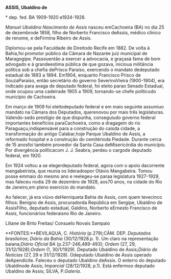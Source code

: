 **ASSIS, Ubaldino de**

\* dep. fed. BA 1909-1920 e1924-1928.

*Manuel Ubaldino Nascimento de Assis* nasceu emCachoeira (BA) no dia 25
de dezembrode 1858, filho de Norberto Francisco deAssis, médico clínico
de renome, e deFirmina Ribeiro de Assis.

Diplomou-se pela Faculdade de Direitodo Recife em 1882. De volta à
Bahia,foi promotor público da Câmara de Nazarée juiz municipal de
Maragogipe. Passouentão a exercer a advocacia, e graçasà fama de bom
advogado e à grandeestima pública de que gozava, inicioua militância
política sob a chefia dePrisco Paraíso, exercendo o mandato dedeputado
estadual de 1893 a 1894. Em1904, enquanto Francisco Prisco de
SouzaParaíso, então secretário do governo SeverinoVieira (1900-1904),
era indicado para avaga de deputado federal, foi eleito parao Senado
Estadual, onde ocupou uma cadeirade 1905 a 1909, tornando-se chefe
políticodo município de Cachoeira.

Em março de 1909 foi eleitodeputado federal e em maio seguinte assumiuo
mandato na Câmara dos Deputados, querenovou por mais três legislaturas.
Valendo-sedo prestígio de que dispunha, conseguiudo governo federal
importantes benefícios paraCachoeira, como a dragagem do rio
Paraguaçu,indispensável para a construção do caisda cidade, a
transformação do antigo Calabar,hoje Parque Ubaldino de Assis, a
reformado hospital e a construção do cemitérioda Piedade. Durante cerca
de 15 anosfoi também provedor da Santa Casa deMisericórdia do município.
Por divergência políticacom J. J. Seabra, perdeu o cargode deputado
federal, em 1920.

Em 1924 voltou a se elegerdeputado federal, agora com o apoio dacorrente
mangabeirista, que reunia os lideradospor Otávio Mangabeira. Tomou posse
emmaio do mesmo ano e reelegeu-se paraa legislatura 1927-1929, mas
faleceu nodia 29 de dezembro de 1928, aos70 anos, na cidade do Rio de
Janeiro,em pleno exercício do mandato.

Ao falecer, já era viúvo deHenriqueta Bahia de Assis, com quem tevecinco
filhos: Benigno de Assis, procuradorda República em Sergipe, Ubaldino de
AssisFilho, deputado estadual, Galdino, Norberto eErnesto Francisco de
Assis, funcionários federaisno Rio de Janeiro.

Liliane de Brito Freitas/ Consuelo Novais Sampaio

**FONTES:**BEVILAQUA, C. *História* (p.279);CÂM. DEP. *Deputados
brasileiros*; *Diário da Bahia* (30/12/1928.p. 1). Um claro na
representação baiana;*Diário Oficial BA* (p.237-246,489-493); *Ordem*
(27, 29, 31/12/1928);*Ordem* (1, 30/1/1929). Deputado Ubaldino de
Assis;*Diário de Noticias* (27, 29 e 31/12/1928­). Odeputado Ubaldino de
Assis operado deApendicite. Faleceu o deputado Ubaldino deAssis. O
enterro do deputado Ubaldinode Assis; *Imparcial* (28/12/1928, p.1).
Está enfermoo deputado Ubaldino de Assis; SILVA, P.*Galeria.*
